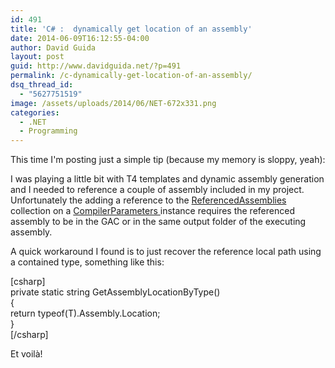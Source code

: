 ```yaml
---
id: 491
title: 'C# :  dynamically get location of an assembly'
date: 2014-06-09T16:12:55-04:00
author: David Guida
layout: post
guid: http://www.davidguida.net/?p=491
permalink: /c-dynamically-get-location-of-an-assembly/
dsq_thread_id:
  - "5627751519"
image: /assets/uploads/2014/06/NET-672x331.png
categories:
  - .NET
  - Programming
---
```

This time I'm posting just a simple tip (because my memory is sloppy, yeah):

I was playing a little bit with T4 templates and dynamic assembly generation and I needed to reference a couple of assembly included in my project. Unfortunately the adding a reference to the <a title="ReferencedAssemblies" href="http://msdn.microsoft.com/it-it/library/system.codedom.compiler.compilerparameters.referencedassemblies(v=vs.110).aspx" target="_blank">ReferencedAssemblies </a>collection on a <a title="CompilerParameters" href="http://msdn.microsoft.com/en-us/library/system.codedom.compiler.compilerparameters.aspx" target="_blank">CompilerParameters </a>instance requires the referenced assembly to be in the GAC or in the same output folder of the executing assembly.

A quick workaround I found is to just recover the reference local path using a contained type, something like this:

[csharp]  
private static string GetAssemblyLocationByType<T>()  
{  
return typeof(T).Assembly.Location;  
}  
[/csharp]

Et voilà!

<div class="post-details-footer-widgets">
</div>